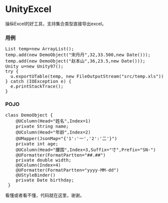 # UnityExcel
操纵Excel的好工具，支持集合类型直接导出excel。
<h3>用例</h3>
<pre>
List<DemoObject> temp=new ArrayList<DemoObject>();
temp.add(new DemoObject("宋丹丹",32,33.500,new Date()));
temp.add(new DemoObject("赵本山",36,23.5,new Date()));
Unity u=new Unity97();
try {
  u.exportUTable(temp, new FileOutputStream("src/temp.xls")).close();
} catch (IOException e) {
  e.printStackTrace();
}
</pre>
<h3>POJO</h3>
<pre>
class DemoObject {
	@UColumn(Head="姓名",Index=1)
	private String name;
	@UColumn(Head="年龄",Index=2)
	@UMapper(JsonMap="{'1':'一','2':'二'}")
	private int age;
	@UColumn(Head="腰围",Index=3,Suffix="寸",Prefix="SN-")
	@UFormatter(FormatPartten="##.##")
	private double width;
	@UColumn(Index=4)
	@UFormatter(FormatPartten="yyyy-MM-dd")
	@UStyleBinder()
	private Date birthday;
 }
</pre>
看懂或者看不懂，代码就在这里，谢谢。
